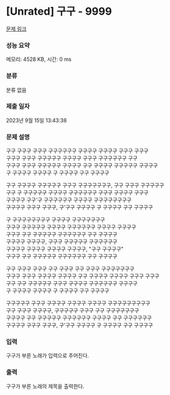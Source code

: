 # [Unrated] 구구 - 9999 

[문제 링크](https://www.acmicpc.net/problem/9999) 

### 성능 요약

메모리: 4528 KB, 시간: 0 ms

### 분류

분류 없음

### 제출 일자

2023년 9월 15일 13:43:38

### 문제 설명

<p>구구 구구구 구구구 구구구구구구 구구구구 구구구구 구구구 구구구<br>
구구구 구구구 구구구구구 구구구구 구구구 구구구구구구 구구<br>
구구구 구구구 구구구구구 구구구구 구구 구구구구 구구구구구 구구구구<br>
구 구구구구 구구구구 구 구구구구 구구 구구구구</p>

<p>구구 구구구구 구구구구구 구구구 구구구구구구구, 구구 구구구 구구구구구<br>
구구 구 구구구구구 구구구구 구구구구구구 구구구 구구구구 구구구<br>
구구구구 구구'구 구구구구구구 구구구구 구구구구구구구구<br>
구구구구 구구구 구구구, 구'구구 구구구구 구 구구구구 구구 구구구구</p>

<p>구 구구구구구구구구 구구구구 구구구구구구구<br>
구구구 구구구구구 구구구구 구구구구구구 구구구구 구구구구<br>
구구구 구구 구구구구구 구구구구구구 구구 구구구구<br>
구구구구 구구구구, 구구구 구구구구구 구구구구구구<br>
구구구구 구구구구 구구구구 구구구구, "구구 구구구구"<br>
구구구 구구 구구구구구 구구구구구구 구구 구구구구</p>

<p>구구 구구구 구구구 구구 구구구 구구 구구구 구구구구구구구<br>
구구구 구구구 구구구구 구구구구 구구 구구구구 구구구구 구구구 구구구<br>
구구 구구 구구구구구 구구구 구구구구 구구구구구구 구구구구<br>
구 구구구구 구구구구 구 구구구구 구구 구구구구</p>

<p>구구구구구 구구구 구구구구 구구구구 구구구구 구구구구구구구구구<br>
구구 구구구 구구구구, 구구구구구 구구구 구구 구구구구구구구<br>
구구구구 구구 구구구구구 구구구구구구 구구구구 구구 구구구구구구<br>
구구구구 구구구 구구구, 구'구구 구구구구 구 구구구구 구구 구구구구</p>

### 입력 

 <p>구구가 부른 노래가 입력으로 주어진다.</p>

### 출력 

 <p>구구가 부른 노래의 제목을 출력한다.</p>

